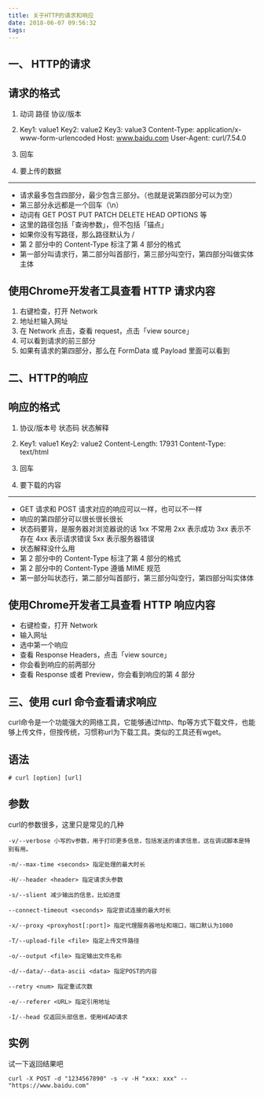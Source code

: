 ```yaml
---
title: 关于HTTP的请求和响应
date: 2018-06-07 09:56:32
tags:
---
```

## 一、 HTTP的请求 ##

请求的格式
----

 1. 动词 路径 协议/版本
 2. Key1: value1
    Key2: value2
    Key3: value3
    Content-Type: application/x-www-form-urlencoded
    Host: www.baidu.com
    User-Agent: curl/7.54.0
    
 3. 回车
 4. 要上传的数据


----------

 - 请求最多包含四部分，最少包含三部分。（也就是说第四部分可以为空）
 - 第三部分永远都是一个回车（\\n）
 - 动词有 GET POST PUT PATCH DELETE HEAD OPTIONS 等
 - 这里的路径包括「查询参数」，但不包括「锚点」
 - 如果你没有写路径，那么路径默认为 /
 - 第 2 部分中的 Content-Type 标注了第 4 部分的格式
 - 第一部分叫请求行，第二部分叫首部行，第三部分叫空行，第四部分叫做实体主体

使用Chrome开发者工具查看 HTTP 请求内容
-------------------------

 1. 右键检查，打开 Network
 2. 地址栏输入网址
 3. 在 Network 点击，查看 request，点击「view source」
 4. 可以看到请求的前三部分
 5. 如果有请求的第四部分，那么在 FormData 或 Payload 里面可以看到

## 二、HTTP的响应 ##

响应的格式
----

 1. 协议/版本号 状态码 状态解释
 2. Key1: value1
    Key2: value2
    Content-Length: 17931
    Content-Type: text/html
    
 3. 回车
 4. 要下载的内容


----------

 - GET 请求和 POST 请求对应的响应可以一样，也可以不一样
 - 响应的第四部分可以很长很长很长
 - 状态码要背，是服务器对浏览器说的话
   1xx 不常用
   2xx 表示成功
   3xx 表示不存在
   4xx 表示请求错误
   5xx 表示服务器错误
 - 状态解释没什么用
 - 第 2 部分中的 Content-Type 标注了第 4 部分的格式
 - 第 2 部分中的 Content-Type 遵循 MIME 规范
 - 第一部分叫状态行，第二部分叫首部行，第三部分叫空行，第四部分叫实体体

使用Chrome开发者工具查看 HTTP 响应内容
----

 - 右键检查，打开 Network
 - 输入网址
 - 选中第一个响应
 - 查看 Response Headers，点击「view source」
 - 你会看到响应的前两部分
 - 查看 Response 或者 Preview，你会看到响应的第 4 部分
 
## 三、使用 curl 命令查看请求响应 ##
curl命令是一个功能强大的网络工具，它能够通过http、ftp等方式下载文件，也能够上传文件，但按传统，习惯称url为下载工具。类似的工具还有wget。

语法
----

```
# curl [option] [url]
```

参数
----
curl的参数很多，这里只是常见的几种
```
-v/--verbose 小写的v参数，用于打印更多信息，包括发送的请求信息，这在调试脚本是特别有用。

-m/--max-time <seconds> 指定处理的最大时长

-H/--header <header> 指定请求头参数

-s/--slient 减少输出的信息，比如进度

--connect-timeout <seconds> 指定尝试连接的最大时长

-x/--proxy <proxyhost[:port]> 指定代理服务器地址和端口，端口默认为1080

-T/--upload-file <file> 指定上传文件路径

-o/--output <file> 指定输出文件名称

-d/--data/--data-ascii <data> 指定POST的内容

--retry <num> 指定重试次数

-e/--referer <URL> 指定引用地址

-I/--head 仅返回头部信息，使用HEAD请求
```

实例
----
试一下返回结果吧
```
curl -X POST -d "1234567890" -s -v -H "xxx: xxx" -- "https://www.baidu.com"
```